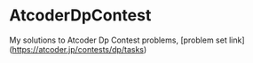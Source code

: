 # AtcoderDpContest
 My solutions to Atcoder Dp Contest problems,  [problem set link] (https://atcoder.jp/contests/dp/tasks)
